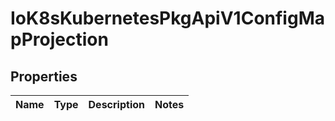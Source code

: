 
# IoK8sKubernetesPkgApiV1ConfigMapProjection

## Properties
Name | Type | Description | Notes
------------ | ------------- | ------------- | -------------



